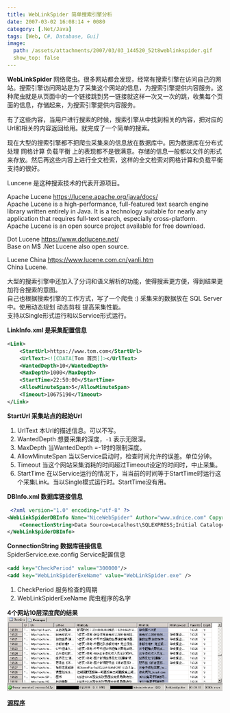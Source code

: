 ```yaml
---
title: WebLinkSpider 简单搜索引擎分析
date: 2007-03-02 16:08:14 + 0080
category: [.Net/Java]
tags: [Web, C#, Database, Gui]
image:
  path: /assets/attachments/2007/03/03_144520_52t8weblinkspider.gif
  show_top: false
---
```


**WebLinkSpider** 网络爬虫。很多网站都会发现，经常有搜索引擎在访问自己的网站。搜索引擎访问网站是为了采集这个网站的信息，为搜索引擎提供内容服务。这种爬虫就是从页面中的一个链接跳到另一链接就这样一次又一次的跳，收集每个页面的信息，存储起来，为搜索引擎提供内容服务。

有了这些内容，当用户进行搜索的时候，搜索引擎从中找到相关的内容，把对应的Url和相关的内容返回给用。就完成了一个简单的搜索。

现在大型的搜索引擎都不把爬虫采集来的信息放在数据库中。因为数据库在分布式处理 网格计算 负载平衡 上的表现都不是很满意。存储的信息一般都以文件的形式来存放。然后再这些内容上进行全文检索，这样的全文检索对网格计算和负载平衡支持的很好。  

Luncene 是这种搜索技术的代表开源项目。  

Apache Lucene https://lucene.apache.org/java/docs/   
Apache Lucene is a high-performance, full-featured text search engine library written entirely in Java. It is a technology suitable for nearly any application that requires full-text search, especially cross-platform.  
Apache Lucene is an open source project available for free download.  

Dot Lucene https://www.dotlucene.net/  
Base on M$ .Net Lucene also open source.  

Lucene China https://www.lucene.com.cn/yanli.htm  
China Lucene.  

大型的搜索引擎中还加入了分词和语义解析的功能，使得搜索更方便，得到结果更加符合搜索的意图。  
自己也根据搜索引擎的工作方式，写了一个爬虫 :) 采集来的数据放在 SQL Server中。使用动态规划 动态剪枝 提高采集性能。  
支持以Single形式运行和以Service形式运行。  

**LinkInfo.xml 是采集配置信息**
```xml
<Link>  
    <StartUrl>https://www.tom.com</StartUrl>  
    <UrlText><![CDATA[Tom 首页]]></UrlText>  
    <WantedDepth>10</WantedDepth>  
    <MaxDepth>1000</MaxDepth>  
    <StartTime>22:50:00</StartTime>  
    <AllowMinuteSpan>5</AllowMinuteSpan>  
    <Timeout>10675190</Timeout>  
</Link>
```

 **StartUrl 采集站点的起始Url**
1. UrlText 本Url的描述信息。可以不写。  
1. WantedDepth 想要采集的深度，`-1` 表示无限深。  
1. MaxDepth 当WantedDepth =-1时的限制深度。  
1. AllowMinuteSpan 当以Service启动时，检查时间允许的误差。单位分钟。  
1. Timeout 当这个网站采集消耗的时间超过Timeout设定的时间时，中止采集。  
1. StartTime 在以Service运行的情况下，当当前的时间等于StartTime时运行这个采集Link。当以Single模式运行时。StartTime没有用。 

**DBInfo.xml 数据库链接信息**
```xml
 <?xml version="1.0" encoding="utf-8" ?>  
<WebLinkSpiderDBInfo Name="NiceWebSpider" Author="www.xdnice.com" Copyright="xdnice" Url="http://www.xdnice.com" Description="Web Link Spider Application Setting" version="1.0.0">  
    <ConnectionString>Data Source=Localhost\SQLEXPRESS;Initial Catalog=Test_DB;Integrated Security=True</ConnectionString>
</WebLinkSpiderDBInfo>
```  
 **ConnectionString 数据库链接信息**   
SpiderService.exe.config Service配置信息  
```xml
<add key="CheckPeriod" value="300000"/>  
<add key="WebLinkSpiderExeName" value="WebLinkSpider.exe" />  
 ```
1. CheckPeriod 服务检查的周期  
1. WebLinkSpiderExeName 爬虫程序的名字

**4个网站10层深度爬的结果** 
![Result](/assets/attachments/2007/03/03_144520_52t8weblinkspider.gif)  

[**源程序**](/assets/attachments/2007/03/02_174435_vskzWebLinkSpider.rar)  
